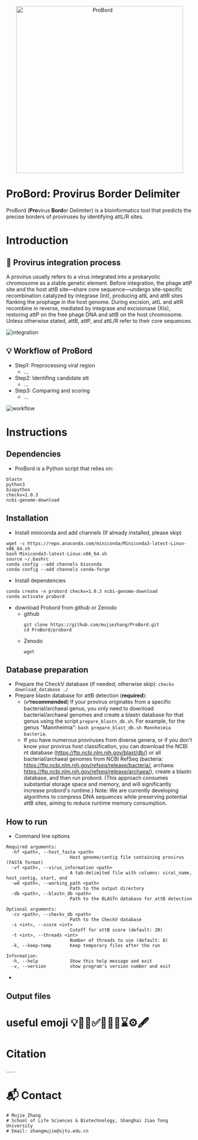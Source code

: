 <div align="center">
  <img src="https://github.com/user-attachments/assets/1e6a744b-1286-49a9-89b0-fe815ea30a35" alt="ProBord" width="450" />
</div>

# ProBord: **Pro**virus **Bord**er Delimiter
ProBord (**Pro**virus **Bord**er Delimiter) is a bioinformatics tool that predicts the precise borders of proviruses by identifying attL/R sites.

# Introduction
## 🧬 Provirus integration process

A provirus usually refers to a virus integrated into a prokaryotic chromosome as a stable genetic element. Before integration, the phage attP site and the host attB site—share core sequence—undergo site-specific recombination catalyzed by integrase (Int), producing attL and attR sites flanking the prophage in the host genome. During excision, attL and attR recombine in reverse, mediated by integrase and excisionase (Xis), restoring attP on the free phage DNA and attB on the host chromosome. Unless otherwise stated, attB, attP, and attL/R refer to their core sequences.

![integration](https://github.com/user-attachments/assets/7795a4b2-fdef-4b7f-8737-99b6bd4be02d)


## 💡 Workflow of ProBord

- Step1: Preprocessing viral region
  - ...
- Step2: Identifing candidate att
  - ...
- Step3: Comparing and scoring
  - ...

![workflow](https://github.com/user-attachments/assets/9cb7005f-0695-4f93-8b55-e4b6428b4d36)

# Instructions

## Dependencies
- ProBord is a Python script that relies on:
  
```
blastn
python3
biopython
checkv=1.0.3
ncbi-genome-download
```

## Installation

- Install miniconda and add channels (If already installed, please skip)
```
wget -c https://repo.anaconda.com/miniconda/Miniconda3-latest-Linux-x86_64.sh
bash Miniconda3-latest-Linux-x86_64.sh
source ~/.bashrc
conda config --add channels bioconda
conda config --add channels conda-forge
```
- Install dependencies
```
conda create -n probord checkv=1.0.3 ncbi-genome-download
conda activate probord
```
- download Probord from github or Zenodo
  - github
    ```
    git clone https://github.com/mujiezhang/ProBord.git
    cd ProBord/probord
    ```
  - Zenodo
    ```
    wget 
    ```

## Database preparation
- Prepare the CheckV database (if needed; otherwise skip):  `checkv download_database ./ `
- Prepare blastn database for attB detection (**required**):
  - (**✅recommended**) If your provirus originates from a specific bacterial/archaeal genus, you only need to download bacterial/archaeal genomes and create a blastn database for that genus using the script `prepare_blastn_db.sh`. For example, for the genus "Mannheimia": `bash prepare_blast_db.sh Mannheimia bacteria`.
  - If you have numerous proviruses from diverse genera, or if you don't know your provirus host classification, you can download the NCBI nt database (https://ftp.ncbi.nlm.nih.gov/blast/db/) or all bacterial/archaeal genomes from NCBI RefSeq (bacteria: https://ftp.ncbi.nlm.nih.gov/refseq/release/bacteria/, archaea: https://ftp.ncbi.nlm.nih.gov/refseq/release/archaea/), create a blastn database, and then run probord. (This approach consumes substantial storage space and memory, and will significantly increase probord's runtime.)
    Note: We are currently developing algorithms to compress DNA sequences while preserving potential attB sites, aiming to reduce runtime memory consumption.

## How to run
- Command line options
```
Required arguments:
  -hf <path>, --host_fasta <path>
                        Host genome/contig file containing provirus (FASTA format)
  -vf <path>, --virus_information <path>
                        A tab-delimited file with columns: viral_name, host_contig, start, end
  -wd <path>, --working_path <path>
                        Path to the output directory
  -db <path>, --blastn_db <path>
                        Path to the BLASTn database for attB detection

Optional arguments:
  -cv <path>, --checkv_db <path>
                        Path to the CheckV database
  -s <int>, --score <int>
                        Cutoff for attB score (default: 20)
  -t <int>, --threads <int>
                        Number of threads to use (default: 8)
  -k, --keep-temp       Keep temporary files after the run

Information:
  -h, --help            Show this help message and exit
  -v, --version         show program's version number and exit
```
- 

## Output files

# useful emoji 💡🧬🔆✅🎉🚀🚩⌛⚙️🖋️

# Citation
......

# 📬 Contact
```
# Mujie Zhang
# School of Life Sciences & Biotechnology, Shanghai Jiao Tong University
# Email: zhangmujie@sjtu.edu.cn
```
